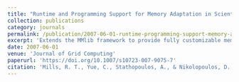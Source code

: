 ```yaml
---
title: "Runtime and Programming Support for Memory Adaptation in Scientific Applications via Local Disk and Remote Memory"
collection: publications
category: journals
permalink: /publication/2007-06-01-runtime-programming-support-memory-adaptation
excerpt: 'Extends the MMlib framework to provide fully customizable memory malleability in scientific applications, treating DRAM as a dynamic cache with local disk and remote memory capabilities.'
date: 2007-06-01
venue: 'Journal of Grid Computing'
paperurl: 'https://doi.org/10.1007/s10723-007-9075-7'
citation: 'Mills, R. T., Yue, C., Stathopoulos, A., & Nikolopoulos, D. S. (2007). &quot;Runtime and Programming Support for Memory Adaptation in Scientific Applications via Local Disk and Remote Memory.&quot; <i>Journal of Grid Computing</i>, 5(2), 213-234. https://doi.org/10.1007/s10723-007-9075-7'
---
```

